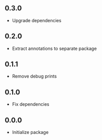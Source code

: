 ## 0.3.0
* Upgrade dependencies

## 0.2.0
* Extract annotations to separate package

## 0.1.1
* Remove debug prints

## 0.1.0
* Fix dependencies
 
## 0.0.0
* Initialize package
